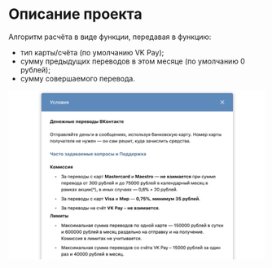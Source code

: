 # Описание проекта

Алгоритм расчёта в виде функции, передавая в функцию:

- тип карты/счёта (по умолчанию VK Pay);
- сумму предыдущих переводов в этом месяце (по умолчанию 0 рублей);
- сумму совершаемого перевода.


![](vk-commission.png)
